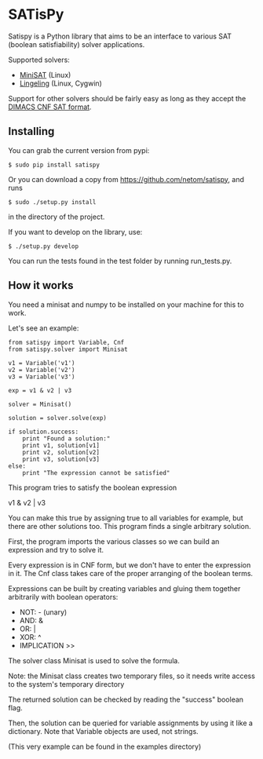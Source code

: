 SATisPy
=======

Satispy is a Python library that aims to be an interface to various
SAT (boolean satisfiability) solver applications.

Supported solvers:

 * [MiniSAT](http://minisat.se/) (Linux)
 * [Lingeling](http://fmv.jku.at/lingeling/) (Linux, Cygwin)

Support for other solvers should be fairly easy as long as they accept the
[DIMACS CNF SAT format](http://www.satcompetition.org/2009/format-benchmarks2009.html).

Installing
----------

You can grab the current version from pypi:

    $ sudo pip install satispy

Or you can download a copy from https://github.com/netom/satispy, and
runs

    $ sudo ./setup.py install

in the directory of the project.

If you want to develop on the library, use:

	$ ./setup.py develop

You can run the tests found in the test folder by running run_tests.py.

How it works
------------

You need a minisat and numpy to be installed on your machine for this to work.

Let's see an example:

    from satispy import Variable, Cnf
    from satispy.solver import Minisat
    
    v1 = Variable('v1')
    v2 = Variable('v2')
    v3 = Variable('v3')
    
    exp = v1 & v2 | v3
    
    solver = Minisat()
    
    solution = solver.solve(exp)
    
    if solution.success:
        print "Found a solution:"
        print v1, solution[v1]
        print v2, solution[v2]
        print v3, solution[v3]
    else:
        print "The expression cannot be satisfied"

This program tries to satisfy the boolean expression

v1 & v2 | v3

You can make this true by assigning true to all variables for example,
but there are other solutions too. This program finds a single arbitrary
solution.

First, the program imports the various classes so we can build an expression
and try to solve it.

Every expression is in CNF form, but we don't have to enter the expression
in it. The Cnf class takes care of the proper arranging of the boolean
terms.

Expressions can be built by creating variables and gluing them together
arbitrarily with boolean operators:

* NOT: - (unary)
* AND: &
* OR:  |
* XOR: ^
* IMPLICATION >>

The solver class Minisat is used to solve the formula.

Note: the Minisat class creates two temporary files, so it needs write
access to the system's temporary directory

The returned solution can be checked by reading the "success" boolean
flag.

Then, the solution can be queried for variable assignments by using it
like a dictionary. Note that Variable objects are used, not strings.

(This very example can be found in the examples directory)
